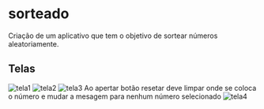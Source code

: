 # sorteado
Criação de um aplicativo que tem o objetivo de sortear números aleatoriamente.

## Telas
![tela1](https://user-images.githubusercontent.com/58566409/207097703-7ec18b61-f6ee-4985-9dd3-a811154eff11.PNG)
![tela2](https://user-images.githubusercontent.com/58566409/207097722-82b08062-b363-4076-9ccd-4f6cf2f9006d.PNG)
![tela3](https://user-images.githubusercontent.com/58566409/207097736-841b8229-c30d-42d7-a255-0096600d24a2.PNG)
Ao apertar botão resetar deve limpar onde se coloca o número e mudar a mesagem para nenhum número selecionado 
![tela4](https://user-images.githubusercontent.com/58566409/207097750-24659ce5-970e-45c2-9404-181cba6a437f.PNG)
